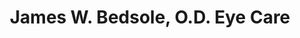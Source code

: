 ---
title: "James W. Bedsole, O.D. Eye Care"
url: /pell-city/james-w-bedsole-o-d-eye-care/
shop: Optiker
---
